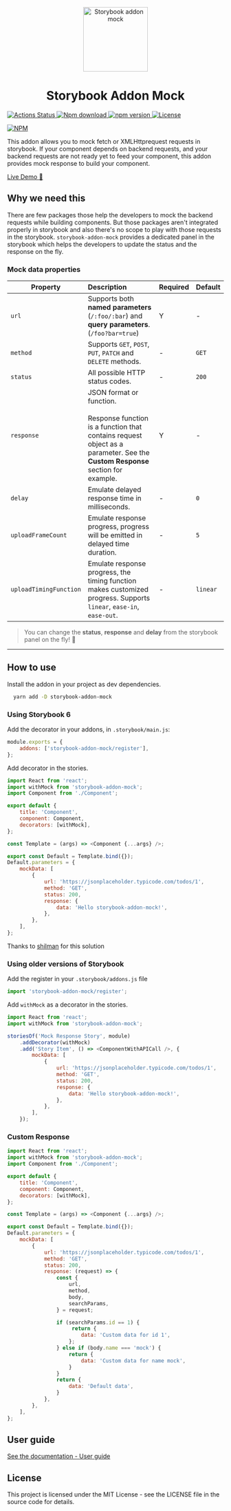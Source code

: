 <div align="center">
        <img src="https://raw.githubusercontent.com/nutboltu/storybook-addon-mock/master/assets/logo.svg" alt="Storybook addon mock" height="150" />
        <h1>Storybook Addon Mock</h1>
</div>

<p>
    <a href="https://github.com/nutboltu/storybook-addon-mock/actions">
        <img src="https://github.com/nutboltu/storybook-addon-mock/workflows/CI/badge.svg" alt="Actions Status" />
    </a>
    <a href="#">
        <img src="https://img.shields.io/npm/dm/storybook-addon-mock.svg" alt="Npm download" />
    </a>
    <a href="https://badge.fury.io/js/storybook-addon-mock">
        <img src="https://badge.fury.io/js/storybook-addon-mock.svg" alt="npm version" />
    </a>
     <a href="https://github.com/nutboltu/storybook-addon-mock/blob/main/LICENSE">
        <img src="https://img.shields.io/github/license/nutboltu/storybook-addon-mock" alt="License" />
    </a>
</p>

[![NPM](https://nodei.co/npm/storybook-addon-mock.png?downloads=true&downloadRank=true&stars=true)](https://nodei.co/npm/storybook-addon-mock/)

This addon allows you to mock fetch or XMLHttprequest requests in storybook. If your component depends on backend requests, and your backend requests are not ready yet to feed your component, this addon provides mock response to build your component.

[Live Demo :rocket:](https://nutboltu.github.io/storybook-addon-mock)

## Why we need this

There are few packages those help the developers to mock the backend requests while building components. But those packages aren't integrated properly in storybook and also there's no scope to play with those requests in the storybook. `storybook-addon-mock` provides a dedicated panel in the storybook which helps the developers to update the status and the response on the fly.

### Mock data properties

| Property   | Description                                                                                 | Required | Default |
| ---------- | :------------------------------------------------------------------------------------------ | :------- | :------ |
| `url`      | Supports both **named parameters** (`/:foo/:bar`) and **query parameters**.(`/foo?bar=true`) | Y        |    -    |
| `method`   | Supports `GET`, `POST`, `PUT`, `PATCH` and `DELETE` methods.                                                   |     -    | `GET`   |
| `status`   | All possible HTTP status codes.                                                              |     -    | `200`   |
| `response` | JSON format or function. <br/> <br/> Response function is a function that contains request object as a parameter. See the **Custom Response** section for example.  | Y        |    -    |
| `delay`    | Emulate delayed response time in milliseconds.                                              |     -    | `0`     |
| `uploadFrameCount`    | Emulate response progress, progress will be emitted in delayed time duration.                         |     -    | `5`     |
| `uploadTimingFunction`    | Emulate response progress, the timing function makes customized progress. Supports `linear`, `ease-in`, `ease-out`.         |     -    | `linear`     |

> You can change the **status**, **response** and **delay** from the storybook panel on the fly! :rocket:

---

## How to use

Install the addon in your project as dev dependencies.

```bash
  yarn add -D storybook-addon-mock
```

### Using Storybook 6

Add the decorator in your addons, in `.storybook/main.js`:

```js
module.exports = {
    addons: ['storybook-addon-mock/register'],
};
```

Add decorator in the stories.

```js
import React from 'react';
import withMock from 'storybook-addon-mock';
import Component from './Component';

export default {
    title: 'Component',
    component: Component,
    decorators: [withMock],
};

const Template = (args) => <Component {...args} />;

export const Default = Template.bind({});
Default.parameters = {
    mockData: [
        {
            url: 'https://jsonplaceholder.typicode.com/todos/1',
            method: 'GET',
            status: 200,
            response: {
                data: 'Hello storybook-addon-mock!',
            },
        },
    ],
};
```

Thanks to [shilman](https://github.com/storybookjs/storybook/issues/14817) for this solution

### Using older versions of Storybook

Add the register in your `.storybook/addons.js` file

```js
import 'storybook-addon-mock/register';
```

Add `withMock` as a decorator in the stories.

```js
import React from 'react';
import withMock from 'storybook-addon-mock';

storiesOf('Mock Response Story', module)
    .addDecorator(withMock)
    .add('Story Item', () => <ComponentWithAPICall />, {
        mockData: [
            {
                url: 'https://jsonplaceholder.typicode.com/todos/1',
                method: 'GET',
                status: 200,
                response: {
                    data: 'Hello storybook-addon-mock!',
                },
            },
        ],
    });
```

### Custom Response

```js
import React from 'react';
import withMock from 'storybook-addon-mock';
import Component from './Component';

export default {
    title: 'Component',
    component: Component,
    decorators: [withMock],
};

const Template = (args) => <Component {...args} />;

export const Default = Template.bind({});
Default.parameters = {
    mockData: [
        {
            url: 'https://jsonplaceholder.typicode.com/todos/1',
            method: 'GET',
            status: 200,
            response: (request) => {
                const {
                    url,
                    method,
                    body,
                    searchParams,
                } = request;

                if (searchParams.id == 1) {
                     return {
                        data: 'Custom data for id 1',
                    };   
                } else if (body.name === 'mock') {
                    return {
                        data: 'Custom data for name mock',
                    }
                }
                return {
                    data: 'Default data',
                }
            },
        },
    ],
};
```

## User guide


[See the documentation - User guide](https://nutboltu.github.io/storybook-addon-mock)

## License

This project is licensed under the MIT License - see the LICENSE file in the source code for details.
